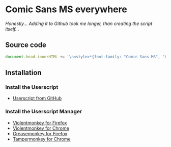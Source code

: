 # Comic Sans MS everywhere</h1>
*Honestly... Adding it to Github took me longer, than creating the script itself...*

## Source code
```js
document.head.innerHTML += `\n<style>*{font-family: "Comic Sans MS", "Comic Sans", cursive !important;}</style>`
```

## Installation
### Install the Userscript
  - [Userscript from GitHub](https://github.com/Shaehl/comic-sans-ms-everywhere/raw/main/csmse.user.js)

### Install the Userscript Manager
  - [Violentmonkey for Firefox](https://addons.mozilla.org/en-US/firefox/addon/violentmonkey/)
  - [Violentmonkey for Chrome](https://chrome.google.com/webstore/detail/violentmonkey/jinjaccalgkegednnccohejagnlnfdag)
  - [Greasemonkey for Firefox](https://addons.mozilla.org/en-US/firefox/addon/greasemonkey/)
  - [Tampermonkey for Chrome](https://chrome.google.com/webstore/detail/tampermonkey/dhdgffkkebhmkfjojejmpbldmpobfkfo)
